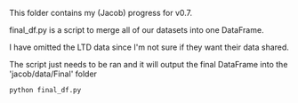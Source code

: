 This folder contains my (Jacob) progress for v0.7.

final_df.py is a script to merge all of our datasets into one DataFrame.

I have omitted the LTD data since I'm not sure if they want their data shared.

The script just needs to be ran and it will output the final DataFrame into the 'jacob/data/Final' folder

```
python final_df.py
```